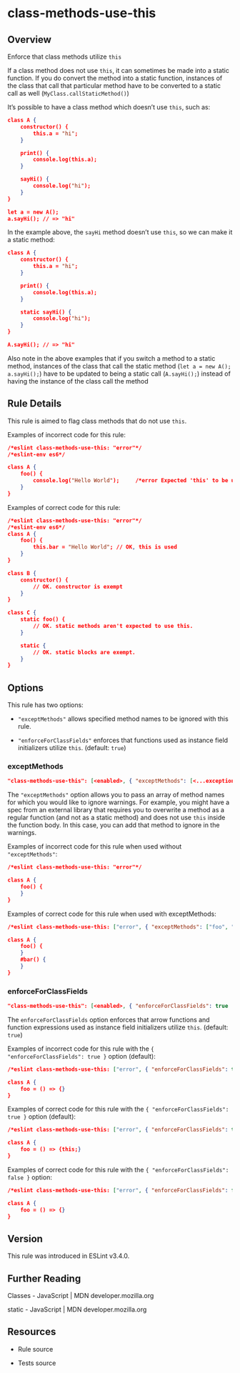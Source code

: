 

# class-methods-use-this
## Overview

Enforce that class methods utilize `this`

If a class method does not use `this`, it can sometimes be made into a static function. If you do convert the method into a static function, instances of the class that call that particular method have to be converted to a static call as well (`MyClass.callStaticMethod()`)

It’s possible to have a class method which doesn’t use `this`, such as:


```json
class A {
    constructor() {
        this.a = "hi";
    }

    print() {
        console.log(this.a);
    }

    sayHi() {
        console.log("hi");
    }
}

let a = new A();
a.sayHi(); // => "hi"
```

In the example above, the `sayHi` method doesn’t use `this`, so we can make it a static method:


```json
class A {
    constructor() {
        this.a = "hi";
    }

    print() {
        console.log(this.a);
    }

    static sayHi() {
        console.log("hi");
    }
}

A.sayHi(); // => "hi"
```

Also note in the above examples that if you switch a method to a static method, instances of the class that call the static method (`let a = new A(); a.sayHi();`) have to be updated to being a static call (`A.sayHi();`) instead of having the instance of the class call the method

## Rule Details

This rule is aimed to flag class methods that do not use `this`.

Examples of incorrect code for this rule:


```json
/*eslint class-methods-use-this: "error"*/
/*eslint-env es6*/

class A {
    foo() {
        console.log("Hello World");     /*error Expected 'this' to be used by class method 'foo'.*/
    }
}
```

Examples of correct code for this rule:


```json
/*eslint class-methods-use-this: "error"*/
/*eslint-env es6*/
class A {
    foo() {
        this.bar = "Hello World"; // OK, this is used
    }
}

class B {
    constructor() {
        // OK. constructor is exempt
    }
}

class C {
    static foo() {
        // OK. static methods aren't expected to use this.
    }

    static {
        // OK. static blocks are exempt.
    }
}
```

## Options

This rule has two options:


- `"exceptMethods"` allows specified method names to be ignored with this rule.

- `"enforceForClassFields"` enforces that functions used as instance field initializers utilize `this`. (default: `true`)

### exceptMethods


```json
"class-methods-use-this": [<enabled>, { "exceptMethods": [<...exceptions>] }]
```

The `"exceptMethods"` option allows you to pass an array of method names for which you would like to ignore warnings. For example, you might have a spec from an external library that requires you to overwrite a method as a regular function (and not as a static method) and does not use `this` inside the function body. In this case, you can add that method to ignore in the warnings.

Examples of incorrect code for this rule when used without `"exceptMethods"`:


```json
/*eslint class-methods-use-this: "error"*/

class A {
    foo() {
    }
}
```

Examples of correct code for this rule when used with exceptMethods:


```json
/*eslint class-methods-use-this: ["error", { "exceptMethods": ["foo", "#bar"] }] */

class A {
    foo() {
    }
    #bar() {
    }
}
```

### enforceForClassFields


```json
"class-methods-use-this": [<enabled>, { "enforceForClassFields": true | false }]
```

The `enforceForClassFields` option enforces that arrow functions and function expressions used as instance field initializers utilize `this`. (default: `true`)

Examples of incorrect code for this rule with the `{ "enforceForClassFields": true }` option (default):


```json
/*eslint class-methods-use-this: ["error", { "enforceForClassFields": true }] */

class A {
    foo = () => {}
}
```

Examples of correct code for this rule with the `{ "enforceForClassFields": true }` option (default):


```json
/*eslint class-methods-use-this: ["error", { "enforceForClassFields": true }] */

class A {
    foo = () => {this;}
}
```

Examples of correct code for this rule with the `{ "enforceForClassFields": false }` option:


```json
/*eslint class-methods-use-this: ["error", { "enforceForClassFields": false }] */

class A {
    foo = () => {}
}
```


## Version

This rule was introduced in ESLint v3.4.0.

## Further Reading

Classes - JavaScript | MDN 
 developer.mozilla.org

static - JavaScript | MDN 
 developer.mozilla.org

## Resources


- Rule source 

- Tests source 

